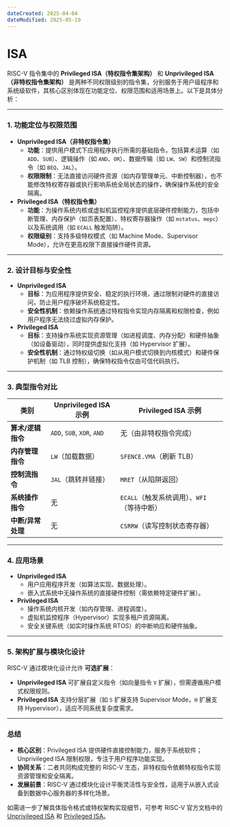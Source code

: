 ```yaml
---
dateCreated: 2025-04-04
dateModified: 2025-05-19
---
```



# ISA

RISC-V 指令集中的 **Privileged ISA（特权指令集架构）** 和 **Unprivileged ISA（非特权指令集架构）** 是两种不同权限级别的指令集，分别服务于用户级程序和系统级软件，其核心区别体现在功能定位、权限范围和适用场景上。以下是具体分析：

---

### **1. 功能定位与权限范围**
- **Unprivileged ISA（非特权指令集）**
  - **功能**：提供用户模式下应用程序执行所需的基础指令，包括算术运算（如 `ADD`、`SUB`）、逻辑操作（如 `AND`、`OR`）、数据传输（如 `LW`、`SW`）和控制流指令（如 `BEQ`、`JAL`）。
  - **权限限制**：无法直接访问硬件资源（如内存管理单元、中断控制器），也不能修改特权寄存器或执行影响系统全局状态的操作，确保操作系统的安全隔离。
- **Privileged ISA（特权指令集）**
  - **功能**：为操作系统内核或虚拟机监控程序提供底层硬件控制能力，包括中断管理、内存保护（如页表配置）、特权寄存器操作（如 `mstatus`、`mepc`）以及系统调用（如 `ECALL` 触发陷阱）。
  - **权限级别**：支持多级特权模式（如 Machine Mode、Supervisor Mode），允许在更高权限下直接操作硬件资源。

---

### **2. 设计目标与安全性**
- **Unprivileged ISA**
  - **目标**：为应用程序提供安全、稳定的执行环境，通过限制对硬件的直接访问，防止用户程序破坏系统稳定性。
  - **安全性机制**：依赖操作系统通过特权指令实现内存隔离和权限检查，例如用户程序无法绕过虚拟内存保护。
- **Privileged ISA**
  - **目标**：支持操作系统实现资源管理（如进程调度、内存分配）和硬件抽象（如设备驱动），同时提供虚拟化支持（如 Hypervisor 扩展）。
  - **安全性机制**：通过特权级切换（如从用户模式切换到内核模式）和硬件保护机制（如 TLB 控制），确保特权指令仅由可信代码执行。

---

### **3. 典型指令对比**

| **类别**      | **Unprivileged ISA 示例**    | **Privileged ISA 示例**       |
| ----------- | -------------------------- | --------------------------- |
| **算术/逻辑指令** | `ADD`, `SUB`, `XOR`, `AND` | 无（由非特权指令完成）                 |
| **内存管理指令**  | `LW`（加载数据）                 | `SFENCE.VMA`（刷新 TLB）        |
| **控制流指令**   | `JAL`（跳转并链接）               | `MRET`（从陷阱返回）               |
| **系统操作指令**  | 无                          | `ECALL`（触发系统调用）、`WFI`（等待中断） |
| **中断/异常处理** | 无                          | `CSRRW`（读写控制状态寄存器）          |

---

### **4. 应用场景**
- **Unprivileged ISA**
  - 用户应用程序开发（如算法实现、数据处理）。
  - 嵌入式系统中无操作系统的直接硬件控制（需依赖特定硬件扩展）。
- **Privileged ISA**
  - 操作系统内核开发（如内存管理、进程调度）。
  - 虚拟机监控程序（Hypervisor）实现多租户资源隔离。
  - 安全关键系统（如实时操作系统 RTOS）的中断响应和硬件抽象。

---

### **5. 架构扩展与模块化设计**

RISC-V 通过模块化设计允许 **可选扩展**：

- **Unprivileged ISA** 可扩展自定义指令（如向量指令 `V` 扩展），但需遵循用户模式权限规则。
- **Privileged ISA** 支持分层扩展（如 `S` 扩展支持 Supervisor Mode，`H` 扩展支持 Hypervisor），适应不同系统复杂度需求。

---

### **总结**
- **核心区别**：Privileged ISA 提供硬件直接控制能力，服务于系统软件；Unprivileged ISA 限制权限，专注于用户程序功能实现。
- **协同关系**：二者共同构成完整的 RISC-V 生态，非特权指令依赖特权指令实现资源管理和安全隔离。
- **发展前景**：RISC-V 通过模块化设计平衡灵活性与安全性，适用于从嵌入式设备到数据中心服务器的多样化场景。

如需进一步了解具体指令格式或特权架构实现细节，可参考 RISC-V 官方文档中的 [Unprivileged ISA](https://riscv.org/specifications/) 和 [Privileged ISA](https://riscv.org/specifications/privileged-isa/)。
